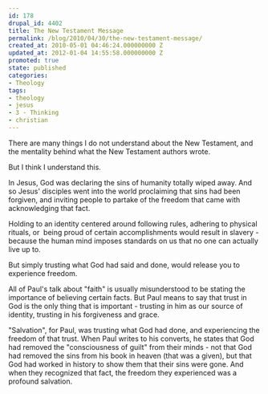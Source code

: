 ```yaml
---
id: 178
drupal_id: 4402
title: The New Testament Message
permalink: /blog/2010/04/30/the-new-testament-message/
created_at: 2010-05-01 04:46:24.000000000 Z
updated_at: 2012-01-04 14:55:58.000000000 Z
promoted: true
state: published
categories:
- Theology
tags:
- theology
- jesus
- 3 - Thinking
- christian
---
```

There are many things I do not understand about the New Testament, and the mentality behind what the New Testament authors wrote.

But I think I understand this.

In Jesus, God was declaring the sins of humanity totally wiped away. And so Jesus' disciples went into the world proclaiming that sins had been forgiven, and inviting people to partake of the freedom that came with acknowledging that fact.

Holding to an identity centered around following rules, adhering to physical rituals, or  being proud of certain accomplishments would result in slavery - because the human mind imposes standards on us that no one can actually live up to.

But simply trusting what God had said and done, would release you to experience freedom.

All of Paul's talk about "faith" is usually misunderstood to be stating the importance of believing certain facts. But Paul means to say that trust in God is the only thing that is important - trusting in him as our source of identity, trusting in his forgiveness and grace.

"Salvation", for Paul, was trusting what God had done, and experiencing the freedom of that trust. When Paul writes to his converts, he states that God had removed the "consciousness of guilt" from their minds - not that God had removed the sins from his book in heaven (that was a given), but that God had worked in history to show them that their sins were gone. And when they recognized that fact, the freedom they experienced was a profound salvation.
